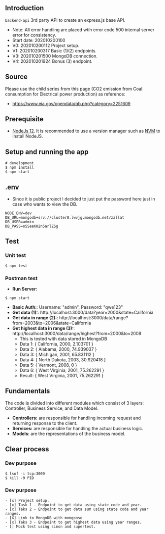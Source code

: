 ## Introduction

`backend-api` 3rd party API to create an express.js base API.
* Note: All error handling are placed wtih error code 500 internal server error for consistency.
* Start date: 202010200100
* V0: 202010200112 Project setup.
* V1: 202010200317 Basic (1)(2) endpoints.
* V3: 202010201500 MongoDB connection.
* V4: 202010201924 Bonus (3) endpoint.

## Source
Please use the child series from this page (CO2 emission from Coal consumption for Electrical power production) as reference:
* https://www.eia.gov/opendata/qb.php?category=2251609


## Prerequisite

* [NodeJs 12](https://nodejs.org/en/). It is recommended to use a version manager such as [NVM](https://github.com/nvm-sh/nvm) to install NodeJS.

## Setup and running the app

```
# development
$ npm install
$ npm start
```

## .env
* Since it is public project I decided to just put the password here just in case who wants to view the DB.

```
NODE_ENV=dev
DB_URL=mongodb+srv://cluster0.lwvjg.mongodb.net/zallat
DB_USER=admin
DB_PASS=oSSeeKH2n5arlZSg
```

## Test

### Unit test

```
$ npm test
```

### Postman  test

* **Run Server:**
```
$ npm start
```

* **Basic Auth:**: Username: "admin", Password: "qwe123"
* **Get data (1):**: http://localhost:3000/data?year=2000&state=California
* **Get data in range (2):**: http://localhost:3000/data/range?from=2003&to=2006&state=California
* **Get highest data in range (3):**: http://localhost:3000/data/range/highest?from=2000&to=2008
  * This is tested with data stored in MongoDB
  * Data 1:  { California,    2000, 2.103701  }
  * Data 2:  { Alabama,       2000, 74.939037 }
  * Data 3:  { Michigan,      2001, 65.831112 }
  * Data 4:  { North Dakota,  2003, 30.920418 }
  * Data 5:  { Vermont,       2008, 0         }
  * Data 6:  { West Virginia, 2001, 75.262291 }
  * Result:  { West Virginia, 2001, 75.262291 }


## Fundamentals

The code is divided into different modules which consist of 3 layers: Controller, Business Service, and Data Model.

* **Controllers:** are responsible for handling incoming request and returning response to the client.
* **Services:** are responsible for handling the actual business logic.  
* **Models:** are the representations of the business model.


## Clear process

### Dev purpose

```
$ lsof -i tcp:3000
$ kill -9 PID
```

### Dev purpose

```.todo
- [x] Project setup.
- [x] Task 1 - Endpoint to get data using state code and year.
- [x] Taks 2 - Endpoint to get data sum using state code and year ranges.
- [X] Link to MongoDB with mongoose
- [x] Taks 3 - Endpoint to get highest data using year ranges.
- [] Mock test using sinon and supertest.
```
